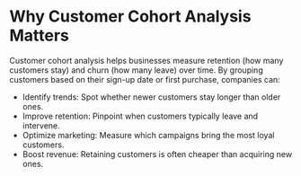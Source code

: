 # Why Customer Cohort Analysis Matters

Customer cohort analysis helps businesses measure retention (how many customers stay) and churn (how many leave) over time. By grouping customers based on their sign-up date or first purchase, companies can:
- Identify trends: Spot whether newer customers stay longer than older ones.
- Improve retention: Pinpoint when customers typically leave and intervene.
- Optimize marketing: Measure which campaigns bring the most loyal customers.
- Boost revenue: Retaining customers is often cheaper than acquiring new ones.